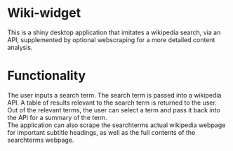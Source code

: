 # Wiki-widget
This is a shiny desktop application that imitates a wikipedia search, via an API, supplemented by optional webscraping for a more detailed content analysis.
# Functionality
The user inputs a search term. The search term is passed into a wikipedia API. A table of results relevant to the search term is returned to the user. Out of the relevant terms, the user can select a term and pass it back into the API for a summary of the term.  
The application can also scrape the searchterms actual wikipedia webpage for important subtitle headings, as well as the full contents of the searchterms webpage.
